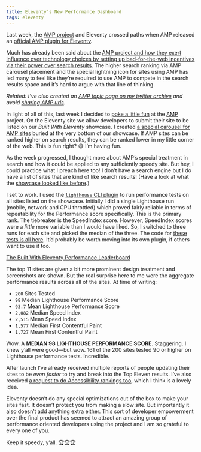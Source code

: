```yaml
---
title: Eleventy’s New Performance Dashboard
tags: eleventy
---
```

Last week, the [AMP project](https://amp.dev/) and Eleventy crossed paths when AMP released an [official AMP plugin for Eleventy](https://blog.amp.dev/2020/03/11/easier-amp-development-with-the-new-amp-optimizer/).

Much has already been said about the [AMP project and how they exert influence over technology choices by setting up bad-for-the-web incentives via their power over search results](http://ampletter.org/). The higher search ranking via AMP carousel placement and the special lightning icon for sites using AMP has led many to feel like they’re required to use AMP to compete in the search results space and it’s hard to argue with that line of thinking.

_Related: I’ve also created an [AMP topic page on my twitter archive](/twitter/topic/amp/) and avoid [sharing AMP urls](/twitter/amp/)._

In light of all of this, last week I decided to [poke a little fun](https://twitter.com/zachleat/status/1237810370049441792) at the [AMP](amp.dev) project. On the Eleventy site we allow developers to submit their site to be listed on our _Built With Eleventy_ showcase. I created [a special carousel for AMP sites](https://www.11ty.dev/docs/sites/#any-site-using-amp) buried at the very bottom of our showcase. If AMP sites can be ranked higher on search results, they can be ranked lower in my little corner of the web. This is fun right? 😅 I’m having fun.

As the week progressed, I thought more about AMP’s special treatment in search and how it could be applied to any sufficiently speedy site. But hey, I could practice what I preach here too! I don’t have a search engine but I do have a list of sites that are kind of like search results! (Have a look at what the [showcase looked like before](https://v0-10-0.11ty.dev/docs/sites/).)

I set to work. I used the [`lighthouse` CLI plugin](https://github.com/GoogleChrome/lighthouse#readme) to run performance tests on all sites listed on the showcase. Initially I did a single Lighthouse run (mobile, network and CPU throttled) which proved fairly reliable in terms of repeatability for the Performance score specifically. This is the primary rank. The tiebreaker is the SpeedIndex score. However, SpeedIndex scores were a _little_ more variable than I would have liked. So, I switched to three runs for each site and picked the median of the three. The code for [these tests is all here](https://github.com/11ty/11ty-website/blob/4b898c72780e62afb50dee50af973a5ab07ee685/node-performance-rank.js). It’d probably be worth moving into its own plugin, if others want to use it too.

<div class="primarylink"><a href="https://www.11ty.dev/docs/sites/">The Built With Eleventy Performance Leaderboard</a></div>

The top 11 sites are given a bit more prominent design treatment and screenshots are shown. But the real surprise here to me were the aggregate performance results across all of the sites. At time of writing:

* `200` Sites Tested
* `98` Median Lighthouse Performance Score
* `93.7` Mean Lighthouse Performance Score
* `2,082` Median Speed Index
* `2,515` Mean Speed Index
* `1,577` Median First Contentful Paint
* `1,727` Mean First Contentful Paint

Wow. A **MEDIAN 98 LIGHTHOUSE PERFORMANCE SCORE**. Staggering. I knew y’all were good—but wow. 161 of the 200 sites tested 90 or higher on Lighthouse performance tests. Incredible.

After launch I’ve already received multiple reports of people updating their sites to be _even faster_ to try and break into the Top Eleven results. I’ve also received [a request to do Accessibility rankings too](https://twitter.com/starfalldocs/status/1239043864838766593), which I think is a lovely idea.

Eleventy doesn’t do any special optimizations out of the box to make your sites fast. It doesn’t protect you from making a slow site. But importantly it also doesn’t add anything extra either. This sort of developer empowerment over the final product has seemed to attract an amazing group of performance oriented developers using the project and I am so grateful to every one of you.

Keep it speedy, y’all. 🏆🏆🏆